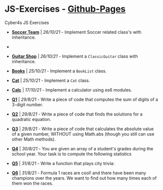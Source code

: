 # JS-Exercises - [Github-Pages](https://noamgolani.github.io/JS-Exercises/)

Cyber4s JS Exercises

- **[Soccer Team](./soccer-team/README.md)** | _26/10/21_ - Implement Soccer related class's with inheritance.
- 
- **[Guitar Shop](./guitar-shop/README.md)** | _26/10/21_ - Implement a `ClassicGuitar` class with inheritance.

- **[Books](./books/README.md)** | _25/10/21_ - Implement a `BookList` class.

- **[Cat](./cat/README.md)** | _25/10/21_ - Implement a `Cat` class.

- **[Calc](./calc/README.md)** | _17/10/21_ - Implement a calculator using es6 modules.

- **[Q1](./q1)** | _29/8/21_ - Write a piece of code that computes the sum of digits of a 3-digit number.

- **[Q2](./q2)** | _29/8/21_ - Write a piece of code that finds the solutions for a quadratic equation.

- **[Q3](./q3)** | _29/8/21_ - Write a piece of code that calculates the absolute value of a given number, WITHOUT using Math.abs (though you still can use other Math methods).

- **[Q4](./q4)** | _30/8/21_ - You are given an array of a student's grades during the school year. Your task is to compute the following statistics

- **[Q5](./q5)** | _31/8/21_ - Write a function that plays city trivia:

- **[Q6](./q6)** | _31/8/21_ - Formula 1 races are cool! and there have been many champions over the years.
  We want to find out how many times each of them won the races.
